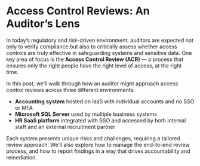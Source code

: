 # Access Control Reviews: An Auditor’s Lens

In today’s regulatory and risk-driven environment, auditors are expected not only to verify compliance but also to critically assess whether access controls are truly effective in safeguarding systems and sensitive data. One key area of focus is the **Access Control Review (ACR)** — a process that ensures only the right people have the right level of access, at the right time.

In this post, we’ll walk through how an auditor might approach access control reviews across three different environments:

- **Accounting system** hosted on IaaS with individual accounts and no SSO or MFA  
- **Microsoft SQL Server** used by multiple business systems  
- **HR SaaS platform** integrated with SSO and accessed by both internal staff and an external recruitment partner  

Each system presents unique risks and challenges, requiring a tailored review approach. We’ll also explore how to manage the end-to-end review process, and how to report findings in a way that drives accountability and remediation.
